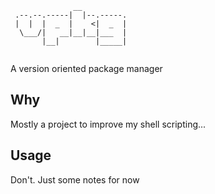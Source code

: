 ```
              __          
 .--.--.-----|  |--.-----.
 |  |  |  _  |    <|  _  |
  \___/|   __|__|__|___  |
       |__|        |_____|
	
```
A version oriented package manager

## Why
Mostly a project to improve my shell scripting...

## Usage
Don't. Just some notes for now